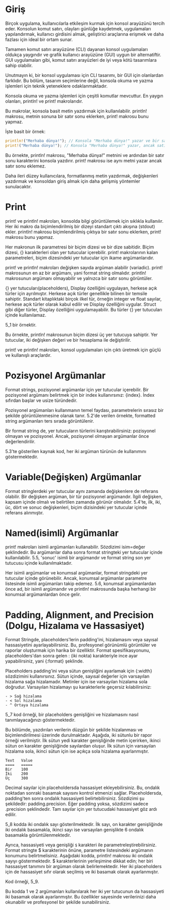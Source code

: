 # Giriş

Birçok uygulama, kullanıcılarla etkileşim kurmak için konsol arayüzünü tercih eder. 
Konsolun komut satırı, olayları günlüğe kaydetmek, uygulamaları yapılandırmak, kullanıcı girdisini almak, geliştirici araçlarına erişmek ve daha fazlası için ideal bir ortam sunar. 

Tamamen komut satırı arayüzüne (CLI) dayanan konsol uygulamaları oldukça yaygındır ve grafik kullanıcı arayüzüne (GUI) uygun bir alternatiftir. 
GUI uygulamaları gibi, komut satırı arayüzleri de iyi veya kötü tasarımlara sahip olabilir. 

Unutmayın ki, bir konsol uygulaması için CLI tasarımı, bir GUI için olanlardan farklıdır. 
Bu bölüm, tasarım seçimlerine değil, konsola okuma ve yazma işlemleri için teknik yeteneklere odaklanmaktadır.

Konsola okuma ve yazma işlemleri için çeşitli komutlar mevcuttur. En yaygın olanları, println! ve print! makrolarıdır. 

Bu makrolar, konsola basit metin yazdırmak için kullanılabilir.
println! makrosu, metnin sonuna bir satır sonu eklerken, print! makrosu bunu yapmaz.

İşte basit bir örnek:

```rust
println!("Merhaba dünya!"); // Konsola "Merhaba dünya!" yazar ve bir satır sonu ekler
print!("Merhaba dünya!"); // Konsola "Merhaba dünya!" yazar, ancak satır sonu eklemez
```

Bu örnekte, println! makrosu, "Merhaba dünya!" metnini ve ardından bir satır sonu karakterini konsola yazdırır.
print! makrosu ise aynı metni yazar ancak satır sonu eklemez.

Daha ileri düzey kullanıcılara, formatlanmış metin yazdırmak, değişkenleri yazdırmak ve konsoldan giriş almak için daha gelişmiş yöntemler sunulacaktır.

# Print

print! ve println! makroları, konsolda bilgi görüntülemek için sıklıkla kullanılır. 
Her iki makro da biçimlendirilmiş bir dizeyi standart çıktı akışına (stdout) ekler.
println! makrosu biçimlendirilmiş çıktıya bir satır sonu eklerken, print! makrosu bunu yapmaz.

Her makronun ilk parametresi bir biçim dizesi ve bir dize sabitidir.
Biçim dizesi, {} karakterleri olan yer tutucular içerebilir. 
print! makrolarının kalan parametreleri, biçim dizesindeki yer tutucular için ikame argümanlarıdır.

print! ve println! makroları değişken sayıda argüman alabilir (variadic).
print! makrosunun en az bir argümanı, yani format string olmalıdır.
println! makrosunun argümanı olmayabilir ve yalnızca bir satır sonu görüntüler.

{} yer tutucuları(placeholders), Display özelliğini uygulayan, herkese açık türler için ayrılmıştır.
Herkese açık türler genellikle bilinen bir temsile sahiptir. 
Standart kitaplıktaki birçok ilkel tür, örneğin integer ve float sayılar, herkese açık türler olarak kabul edilir ve Display özelliğini uygular. 
Struct gibi diğer türler, Display özelliğini uygulamayabilir. Bu türler {} yer tutucuları içinde kullanılamaz.

5_1 bir örnektir.

Bu örnekte, println! makrosunun biçim dizesi üç yer tutucuya sahiptir. 
Yer tutucular, iki değişken değeri ve bir hesaplama ile değiştirilir.

print! ve println! makroları, konsol uygulamaları için çıktı üretmek için güçlü ve kullanışlı araçlardır.

# Pozisyonel Argümanlar

Format strings, pozisyonel argümanlar için yer tutucular içerebilir. 
Bir pozisyonel argümanı belirtmek için bir index kullanırsınız: {index}. 
İndex sıfırdan başlar ve usize türündedir.

Pozisyonel argümanları kullanmanın temel faydası, parametrelerin sırasız bir şekilde görüntülenmesine olanak tanır.
5.2'de verilen örnekte, formatted string argümanları ters sırada görüntülenir.

Bir format string de, yer tutucuların türlerini karıştırabilirsiniz: pozisyonel olmayan ve pozisyonel. 
Ancak, pozisyonel olmayan argümanlar önce değerlendirilir. 

5.3'te gösterilen kaynak kod, her iki argüman türünün de kullanımını göstermektedir.

# Variable(Değişken) Argümanlar

Format stringlerdeki yer tutucular aynı zamanda değişkenlere de referans olabilir. 
Bir değişken argüman, bir tür pozisyonel argümandır. 
İlgili değişken, kapsam içinde olmalı ve belirtilen zamanda görünür olmalıdır. 
5.4'te, ilk, iki, üc, dört ve sonuc değişkenleri, biçim dizisindeki yer tutucular içinde referans alınmıştır.

# Named(isimli) Argümanlar

print! makroları isimli argümanları kullanabilir.
Sözdizimi isim=değer şeklindedir. 
Bu argümanlar daha sonra format stringteki yer tutucular içinde kullanılabilir. 
5.5, 'sonuc' isimli bir argümandır ve format string son yer tutucusu içinde kullanılmaktadır.

Her isimli argümanlar ve konumsal argümanlar, format stringdeki yer tutucular içinde görünebilir. 
Ancak, konumsal argümanlar parametre listesinde isimli argümanları takip edemez.
5.6, konumsal argümanlardan önce ad, bir isimli argümandır ve println! makrosunda başka herhangi bir konumsal argümanlardan önce gelir.

# Padding, Alignment, and Precision (Dolgu, Hizalama ve Hassasiyet)

Format Stringde, placeholders'lerin padding'ini, hizalamasını veya sayısal hassasiyetini ayarlayabilirsiniz.
Bu, profesyonel görünümlü görüntüler ve raporlar oluşturmak için harika bir özelliktir.
Format spesifikasyonunu, placeholders'dan sonra gelen : (iki nokta) karakteriyle ince ayar yapabilirsiniz, yani {:format} şeklinde.

Placeholders padding'ini veya sütun genişliğini ayarlamak için {:width} sözdizimini kullanırsınız. 
Sütun içinde, sayısal değerler için varsayılan hizalama sağa hizalamadır.
Metinler için ise varsayılan hizalama sola doğrudur.
Varsayılan hizalamayı şu karakterlerle geçersiz kılabilirsiniz:

```
- > Sağ hizalama
- < Sol hizalama
- ^ Ortaya hizalama
```
 
5_7 kod örneği, bir placeholders genişliğini ve hizalamasını nasıl tanımlayacağınızı göstermektedir.

Bu bölümde, yazdırılan verilerin düzgün bir şekilde hizalanması ve biçimlendirilmesi üzerinde durulmaktadır.
Aşağıda, iki sütunlu bir rapor örneği verilmiştir.
İlk sütun yedi karakter genişliğinde metin içerirken, ikinci sütun on karakter genişliğinde sayılardan oluşur. 
İlk sütun için varsayılan hizalama sola, ikinci sütun için ise açıkça sola hizalama ayarlanmıştır.

```
Text   Value
====   =====
Bir    100
İki    200
Üç     300
```

Decimal sayılar için placeholdersda hassasiyet ekleyebilirsiniz. 
Bu, ondalık noktadan sonraki basamak sayısını kontrol etmenizi sağlar. 
Placeholdersda, padding'ten sonra ondalık hassasiyeti belirtebilirsiniz.
Sözdizimi şu şekildedir: padding.precision. Eğer padding yoksa, sözdizimi sadece .precision şeklindedir.
Tam sayılar için yer tutucudaki hassasiyet göz ardı edilir.


5_8 kodda iki ondalık sayı gösterilmektedir.
İlk sayı, on karakter genişliğinde iki ondalık basamakla,
ikinci sayı ise varsayılan genişlikte 6 ondalık basamakla görüntülenmektedir.

Ayrıca, hassasiyeti veya genişliği `$` karakteri ile parametreleştirebilirsiniz. 
Format stringte $ karakterinin önüne, parametre listesindeki argümanın konumunu belirtmelisiniz.
Aşağıdaki kodda, println! makrosu iki ondalık sayıyı göstermektedir.
$ karakterlerinin yerleşimine dikkat edin; her biri hassasiyet tanımını bir argüman olarak belirlemektedir.
Her iki placeholders için de hassasiyet sıfır olarak seçilmiş ve iki basamak olarak ayarlanmıştır.

Kod örneği, 5_9.

Bu kodda 1 ve 2 argümanları kullanılarak her iki yer tutucunun da hassasiyeti iki basamak olarak ayarlanmıştır.
Bu özellikler sayesinde verilerinizi daha okunabilir ve profesyonel bir şekilde sunabilirsiniz.

